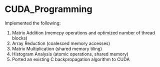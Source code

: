 # CUDA_Programming
Implemented the following:
1. Matrix Addition (memcpy operations and optimized number of thread blocks)
2. Array Reduction (coalesced memory accesses)
3. Matrix Multiplication (shared memory tiling)
4. Histogram Analysis (atomic operations, shared memory)
5. Ported an existing C backpropagation algorithm to CUDA
